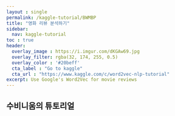 ```yaml
---
layout : single
permalink: /kaggle-tutorial/BWMBP
title: "영화 리뷰 분석하기"
sidebar:
  nav: kaggle-tutorial
toc : true
header:
  overlay_image : https://i.imgur.com/dKGAw69.jpg
  overlay_filter: rgba(32, 174, 255, 0.5)
  overlay_color : '#20beff'
  cta_label : "Go to kaggle"
  cta_url : "https://www.kaggle.com/c/word2vec-nlp-tutorial"
excerpt: Use Google's Word2Vec for movie reviews
---
```


## 수비니움의 튜토리얼
